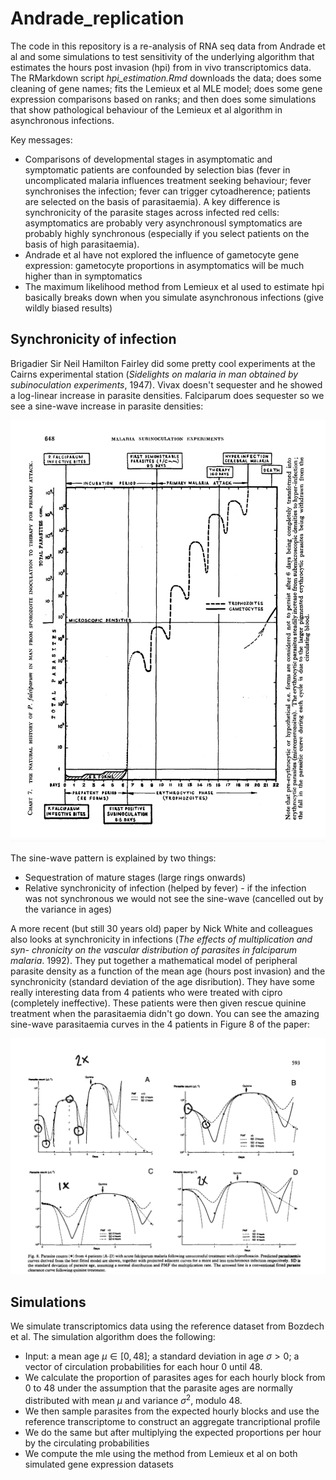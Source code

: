 # Andrade_replication

The code in this repository is a re-analysis of RNA seq data from Andrade et al and some simulations to test sensitivity of the underlying algorithm that estimates the hours post invasion (hpi) from in vivo transcriptomics data. The RMarkdown script *hpi_estimation.Rmd* downloads the data; does some cleaning of gene names; fits the Lemieux et al MLE model; does some gene expression comparisons based on ranks; and then does some simulations that show pathological behaviour of the Lemieux et al algorithm in asynchronous infections.


Key messages:

* Comparisons of developmental stages in asymptomatic and symptomatic patients are confounded by selection bias (fever in uncomplicated malaria influences treatment seeking behaviour; fever synchronises the infection; fever can trigger cytoadherence; patients are selected on the basis of parasitaemia). A key difference is synchronicity of the parasite stages across infected red cells: asymptomatics are probably very asynchronousl symptomatics are probably highly synchronous (especially if you select patients on the basis of high parasitaemia).
* Andrade et al have not explored the influence of gametocyte gene expression: gametocyte proportions in asymptomatics will be much higher than in symptomatics
* The maximum likelihood method from Lemieux et al used to estimate hpi basically breaks down when you simulate asynchronous infections (give wildly biased results)


## Synchronicity of infection

Brigadier Sir Neil Hamilton Fairley did some pretty cool experiments at the Cairns experimental station (*Sidelights on malaria in man obtained by subinoculation experiments*, 1947). Vivax doesn't sequester and he showed a log-linear increase in parasite densities. Falciparum does sequester so we see a sine-wave increase in parasite densities:


![Sine-wave increase in parasite densities from Hamilton Fairley's experiments](Fairley1947.png)

The sine-wave pattern is explained by two things:

* Sequestration of mature stages (large rings onwards)
* Relative synchronicity of infection (helped by fever) - if the infection was not synchronous we would not see the sine-wave (cancelled out by the variance in ages)

A more recent (but still 30 years old) paper by Nick White and colleagues also looks at synchronicity in infections (*The effects of multiplication and syn- chronicity on the vascular distribution of parasites in falciparum malaria*. 1992). They put together a mathematical model of peripheral parasite density as a function of the mean age (hours post invasion) and the synchronicity (standard deviation of the age disribution). They have some really interesting data from 4 patients who were treated with cipro (completely ineffective). These patients were then given rescue quinine treatment when the parasitaemia didn't go down. You can see the amazing sine-wave parasitaemia curves in the 4 patients in Figure 8 of the paper:

![](White_Chapman_Watt_Fig8.png)



## Simulations

We simulate transcriptomics data using the reference dataset from Bozdech et al. The simulation algorithm does the following:

* Input: a mean age $\mu\in[0,48]$; a standard deviation in age $\sigma>0$; a vector of circulation probabilities for each hour 0 until 48.
* We calculate the proportion of parasites ages for each hourly block from 0 to 48 under the assumption that the parasite ages are normally distributed with mean $\mu$ and variance $\sigma^2$, modulo 48.
* We then sample parasites from the expected hourly blocks and use the reference transcriptome to construct an aggregate trancriptional profile
* We do the same but after multiplying the expected proportions per hour by the circulating probabilities
* We compute the mle using the method from Lemieux et al on both simulated gene expression datasets






